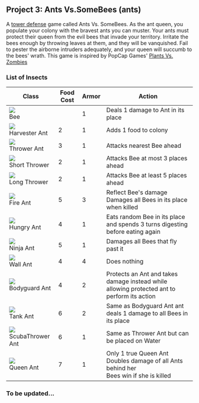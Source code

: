 ## Project 3: Ants Vs.SomeBees (ants)
A [tower defense](https://en.wikipedia.org/wiki/Tower_defense) game called Ants Vs. SomeBees. As the ant queen, you populate your colony with the bravest ants you can muster. Your ants must protect their queen from the evil bees that invade your territory. Irritate the bees enough by throwing leaves at them, and they will be vanquished. Fail to pester the airborne intruders adequately, and your queen will succumb to the bees' wrath. This game is inspired by PopCap Games' [Plants Vs. Zombies](https://en.wikipedia.org/wiki/Tower_defense)

### List of Insects

Class | Food Cost | Armor | Action
-|-|-|-
![](https://github.com/nam-m/CS61A-Projects/blob/master/ants/assets/insects/bee-resized.gif) <br> Bee |  | 1 | Deals 1 damage to Ant in its place
![](https://github.com/nam-m/CS61A-Projects/blob/master/ants/assets/insects/ant_harvester.gif?raw=true) <br> Harvester Ant | 2 | 1 | Adds 1 food to colony
![](https://github.com/nam-m/CS61A-Projects/blob/master/ants/assets/insects/ant_thrower-resized.gif) <br> Thrower Ant | 3 | 1 | Attacks nearest Bee ahead
![](https://github.com/nam-m/CS61A-Projects/blob/master/ants/assets/insects/ant_shortthrower-resized.gif) <br> Short Thrower | 2 | 1 | Attacks Bee at most 3 places ahead
![](https://github.com/nam-m/CS61A-Projects/blob/master/ants/assets/insects/ant_longthrower-resized.gif) <br> Long Thrower | 2 | 1 | Attacks Bee at least 5 places ahead
![](https://github.com/nam-m/CS61A-Projects/blob/master/ants/assets/insects/ant_fire.gif?raw=true) <br> Fire Ant | 5 | 3 | Reflect Bee's damage <br> Damages all Bees in its place when killed
![](https://github.com/nam-m/CS61A-Projects/blob/master/ants/assets/insects/ant_hungry.gif?raw=true) <br> Hungry Ant | 4 | 1 | Eats random Bee in its place and spends 3 turns digesting before eating again
![](https://github.com/nam-m/CS61A-Projects/blob/master/ants/assets/insects/ant_ninja.gif?raw=true) <br> Ninja Ant | 5 | 1 | Damages all Bees that fly past it
![](https://github.com/nam-m/CS61A-Projects/blob/master/ants/assets/insects/ant_wall.gif?raw=true) <br> Wall Ant | 4 | 4 | Does nothing
![](https://github.com/nam-m/CS61A-Projects/blob/master/ants/assets/insects/ant_bodyguard-resized.gif) <br> Bodyguard Ant | 4 | 2 | Protects an Ant and takes damage instead while allowing protected ant to perform its action
![](https://github.com/nam-m/CS61A-Projects/blob/master/ants/assets/insects/ant_tank-resized.gif) <br> Tank Ant | 6 | 2 | Same as Bodyguard Ant ant deals 1 damage to all Bees in its place
![](https://github.com/nam-m/CS61A-Projects/blob/master/ants/assets/insects/ant_scuba.gif?raw=true) <br> ScubaThrower Ant | 6 | 1 | Same as Thrower Ant but can be placed on Water
![](https://github.com/nam-m/CS61A-Projects/blob/master/ants/assets/insects/ant_queen.gif?raw=true) <br> Queen Ant | 7 | 1 | Only 1 true Queen Ant <br> Doubles damage of all Ants behind her <br> Bees win if she is killed 


### To be updated...

